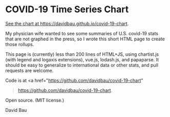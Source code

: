 COVID-19 Time Series Chart
==========================

<a href="https://davidbau.github.io/covid-19-chart">See the chart at
https://davidbau.github.io/covid-19-chart</a>.

My physician wife wanted to see some summaries of U.S. covid-19
stats that are not graphed in the press, so I wrote this short HTML
page to create those rollups.

This page is (currently) less than 200 lines of HTML+JS, using chartist.js
(with legend and logaxis extensions), vue.js, lodash.js, and papaparse.
It should be easy to generalize to international data or other stats,
and pull requests are welcome.

Code is at <a href="https://github.com/davidbau/covid-19-chart"
>https://github.com/davidbau/covid-19-chart</a>.

Open source. (MIT license.)

David Bau
